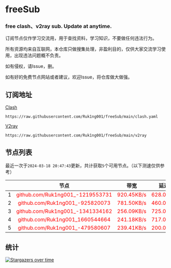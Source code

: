 # freeSub
### free clash、v2ray sub. Update at anytime.

订阅节点仅作学习交流用，用于查找资料，学习知识，不要做任何违法行为。

所有资源均来自互联网，本仓库只做搜集处理，非盈利目的，仅供大家交流学习使用，出现违法问题概不负责。

如有侵权，请Issue，删。

如有好的免费节点网站或者建议，欢迎Issue，将仓库做大做强。

## 订阅地址
[Clash](https://raw.githubusercontent.com/Ruk1ng001/freeSub/main/clash.yaml)
```
https://raw.githubusercontent.com/Ruk1ng001/freeSub/main/clash.yaml
```
[V2ray](https://raw.githubusercontent.com/Ruk1ng001/freeSub/main/v2ray)
```
https://raw.githubusercontent.com/Ruk1ng001/freeSub/main/v2ray
```

## 节点列表

最近一次于`2024-03-18 20:47:43`更新，共计获取`5`个可用节点。（以下测速仅供参考）

|  | 节点 | 带宽 | 延迟 |
|:-:|:--:|:--:|:--:|
 | 1 | <font color=red>github.com/Ruk1ng001_-1219553731</font> | <font color=red>920.45KB/s</font> | <font color=red>628.00ms</font> |
 | 2 | <font color=red>github.com/Ruk1ng001_-925820073</font> | <font color=red>781.50KB/s</font> | <font color=red>460.00ms</font> |
 | 3 | <font color=red>github.com/Ruk1ng001_-1341334162</font> | <font color=red>256.09KB/s</font> | <font color=red>725.00ms</font> |
 | 4 | <font color=red>github.com/Ruk1ng001_1660544664</font> | <font color=red>241.18KB/s</font> | <font color=red>717.00ms</font> |
 | 5 | <font color=red>github.com/Ruk1ng001_-479580607</font> | <font color=red>239.41KB/s</font> | <font color=red>200.00ms</font> |


## 统计

[![Stargazers over time](https://starchart.cc/Ruk1ng001/freeSub.svg)](https://starchart.cc/Ruk1ng001/freeSub)